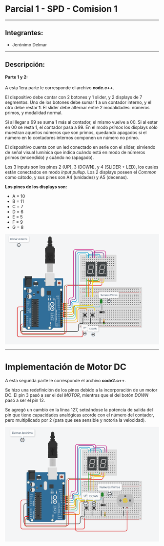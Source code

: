 # Parcial 1 - SPD - Comision 1
---
## Integrantes:
- Jerónimo Delmar

---

## Descripción:
#### Parte 1 y 2:
A esta 1era parte le corresponde el archivo **code.c++**.

El dispositivo debe contar con 2 botones y 1 slider, y 2 displays de 7 segmentos. Uno de los botones debe sumar **1** a un contador interno, y el otro debe restar **1**. El slider debe alternar entre 2 modalidades: números primos, y modalidad normal.

Si al llegar a 99 se suma 1 más al contador, el mismo vuelve a 00. Si al estar en 00 se resta 1, el contador pasa a 99.
En el modo *primos* los displays sólo muestran aquellos números que son primos, quedando apagados si el número en lo contadores internos componen un número no primo.

El dispositivo cuenta con un led conectado en serie con el slider, sirviendo de señal visual lumínica que indica cuándo está en modo de números primos (encendido) y cuándo no (apagado).

Los 3 inputs son los pines 2 (UP), 3 (DOWN), y 4 (SLIDER + LED), los cuales están conectados en modo *input pullup*.
Los 2 displays poseen el *Common* como cátodo, y sus pines son A4 (unidades) y A5 (decenas).

**Los pines de los displays son:**

- A = 10
- B = 11
- C = 7
- D = 6
- E = 5
- F = 9
- G = 8

![circuit](./images/Screenshot_1.png)

---

# Implementación de Motor DC
A esta segunda parte le corresponde el archivo **code2.c++**.

Se hizo una redefinición de los pines debido a la incorporación de un motor DC.
El pin 3 pasó a ser el del *MOTOR*, mientras que el del botón *DOWN* pasó a ser el pin 12.

Se agregó un cambio en la línea 127, seteándose la potencia de salida del pin que tiene capacidades analógicas acorde con el número del contador, pero multiplicado por 2 (para que sea sensible y notoria la velocidad).

![circuit2](./images/Screenshot_3.png)